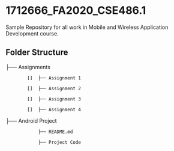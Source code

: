 # 1712666_FA2020_CSE486.1

Sample Repository for all work in Mobile and Wireless Application Development course.

## Folder Structure

├── Assignments

            []  ├── Assignment 1

            []  ├── Assignment 2

            []  ├── Assignment 3

            []  ├── Assignment 4

├── Android Project

                ├── README.md

                ├── Project Code

